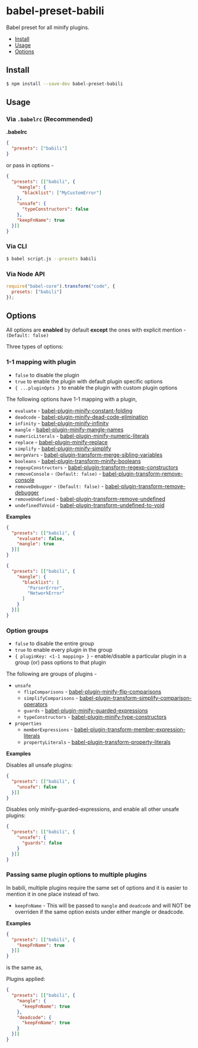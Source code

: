 # babel-preset-babili

Babel preset for all minify plugins.

+ [Install](#install)
+ [Usage](#usage)
+ [Options](#options)

## Install

```sh
$ npm install --save-dev babel-preset-babili
```

## Usage

### Via `.babelrc` (Recommended)

**.babelrc**

```json
{
  "presets": ["babili"]
}
```

or pass in options -

```json
{
  "presets": [["babili", {
    "mangle": {
      "blacklist": ["MyCustomError"]
    },
    "unsafe": {
      "typeConstructors": false
    },
    "keepFnName": true
  }]]
}
```

### Via CLI

```sh
$ babel script.js --presets babili
```

### Via Node API

```javascript
require("babel-core").transform("code", {
  presets: ["babili"]
});
```

## Options

All options are **enabled** by default **except** the ones with explicit mention - `(Default: false)`

Three types of options:

### 1-1 mapping with plugin

+ `false` to disable the plugin
+ `true` to enable the plugin with default plugin specific options
+ `{ ...pluginOpts }` to enable the plugin with custom plugin options

The following options have 1-1 mapping with a plugin,
+ `evaluate` - [babel-plugin-minify-constant-folding](../../packages/babel-plugin-minify-constant-folding)
+ `deadcode` - [babel-plugin-minify-dead-code-elimination](../../packages/babel-plugin-minify-dead-code-elimination)
+ `infinity` - [babel-plugin-minify-infinity](../../packages/babel-plugin-minify-infinity)
+ `mangle` - [babel-plugin-minify-mangle-names](../../packages/babel-plugin-minify-mangle-names)
+ `numericLiterals` - [babel-plugin-minify-numeric-literals](../../packages/babel-plugin-minify-numeric-literals)
+ `replace` - [babel-plugin-minify-replace](../../packages/babel-plugin-minify-replace)
+ `simplify` - [babel-plugin-minify-simplify](../../packages/babel-plugin-minify-simplify)
+ `mergeVars` - [babel-plugin-transform-merge-sibling-variables](../../packages/babel-plugin-transform-merge-sibling-variables)
+ `booleans` - [babel-plugin-transform-minify-booleans](../../packages/babel-plugin-transform-minify-booleans)
+ `regexpConstructors` - [babel-plugin-transform-regexp-constructors](../../packages/babel-plugin-transform-regexp-constructors)
+ `removeConsole` - `(Default: false)` - [babel-plugin-transform-remove-console](../../packages/babel-plugin-transform-remove-console)
+ `removeDebugger` - `(Default: false)` - [babel-plugin-transform-remove-debugger](../../packages/babel-plugin-transform-remove-debugger)
+ `removeUndefined` - [babel-plugin-transform-remove-undefined](../../packages/babel-plugin-transform-remove-undefined)
+ `undefinedToVoid` - [babel-plugin-transform-undefined-to-void](../../packages/babel-plugin-transform-undefined-to-void)

**Examples**

```json
{
  "presets": [["babili", {
    "evaluate": false,
    "mangle": true
  }]]
}
```

```json
{
  "presets": [["babili", {
    "mangle": {
      "blacklist": [
        "ParserError",
        "NetworkError"
      ]
    }
  }]]
}
```

### Option groups

+ `false` to disable the entire group
+ `true` to enable every plugin in the group
+ `{ pluginKey: <1-1 mapping> }` - enable/disable a particular plugin in a group (or) pass options to that plugin

The following are groups of plugins -

+ `unsafe`
  + `flipComparisons` - [babel-plugin-minify-flip-comparisons](../../packages/babel-plugin-minify-flip-comparisons)
  + `simplifyComparisons` - [babel-plugin-transform-simplify-comparison-operators](../../babel-plugin-transform-simplify-comparison-operators)
  + `guards` - [babel-plugin-minify-guarded-expressions](../../packages/babel-plugin-minify-guarded-expressions)
  + `typeConstructors` - [babel-plugin-minify-type-constructors](../../packages/babel-plugin-minify-type-constructors)
+ `properties`
  + `memberExpressions` - [babel-plugin-transform-member-expression-literals](../../packages/babel-plugin-transform-member-expression-literals)
  + `propertyLiterals` - [babel-plugin-transform-property-literals](../../packages/babel-plugin-transform-property-literals)

**Examples**

Disables all unsafe plugins:

```json
{
  "presets": [["babili", {
    "unsafe": false
  }]]
}
```

Disables only minify-guarded-expressions, and enable all other unsafe plugins:

```json
{
  "presets": [["babili", {
    "unsafe": {
      "guards": false
    }
  }]]
}
```

### Passing same plugin options to multiple plugins

In babili, multiple plugins require the same set of options and it is easier to mention it in one place instead of two.

+ `keepFnName` - This will be passed to `mangle` and `deadcode` and will NOT be overriden if the same option exists under either mangle or deadcode.

**Examples**

```json
{
  "presets": [["babili", {
    "keepFnName": true
  }]]
}
```

is the same as,

Plugins applied:

```json
{
  "presets": [["babili", {
    "mangle": {
      "keepFnName": true
    },
    "deadcode": {
      "keepFnName": true
    }
  }]]
}
```
